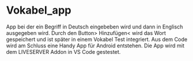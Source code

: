 # Vokabel_app
App bei der ein Begriff in Deutsch eingebeben wird und dann in Englisch ausgegeben wird. 
Durch den Button> Hinzufügen< wird das Wort gespeichert und ist später in einem Vokabel Test integriert.
Aus dem Code wird am Schluss eine Handy App für Android entstehen.
Die App wird mit dem LIVESERVER Addon in VS Code gestestet.
